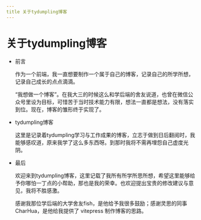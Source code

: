 ```yaml
---
title 关于tydumpling博客
---
```

# 关于tydumpling博客

- 前言

  作为一个前端，我一直想要制作一个属于自己的博客，记录自己的所学所想，记录自己成长的点点滴滴。

  “我想做一个博客”。在我大三的时候这么和学后端的舍友说道，也曾在微信公众号里设为目标，可惜苦于当时技术能力有限，想法一直都是想法，没有落实到位。现在，博客的雏形终于实现了。

- tydumpling博客

  这里是记录着tydumpling学习与工作成果的博客，立志于做到日后翻阅时，我能够感叹道，原来我学了这么多东西呀。到那时我将不需再埋怨自己虚度光阴。

- 最后

  欢迎来到tydumpling博客，这里记载了我所有所学所思所想，希望这里能够给予你哪怕一丁点的小帮助，那也是我的荣幸。也欢迎提出宝贵的修改建议与意见，我将不胜感激。

  感谢我那位学后端的大学舍友fish，是他给予我很多鼓励；感谢灵思的同事CharHua，是他给我提供了 vitepress 制作博客的思路。